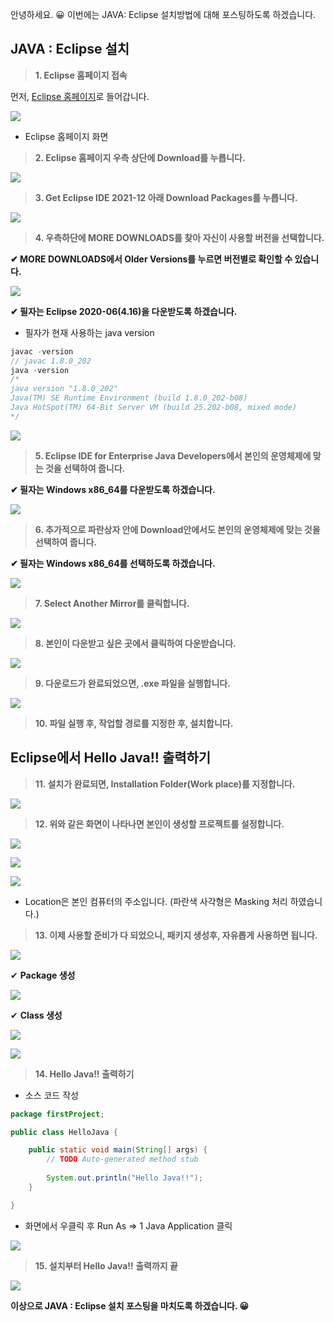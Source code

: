 안녕하세요. 😀 이번에는 JAVA: Eclipse 설치방법에 대해 포스팅하도록 하겠습니다.

## JAVA : Eclipse 설치

> **1. Eclipse 홈페이지 접속**

먼저, [Eclipse 홈페이지](https://www.eclipse.org/)로 들어갑니다.

![](https://images.velog.io/images/yunyoseob/post/902e9d94-3538-4871-aca3-f71f4137bf5f/image.png)

- Eclipse 홈페이지 화면

> **2. Eclipse 홈페이지 우측 상단에 Download를 누릅니다.**

![](https://images.velog.io/images/yunyoseob/post/3442de73-596d-4518-bb3d-ae22c1d6b75e/image.png)

> **3. Get Eclipse IDE 2021-12 아래 Download Packages를 누릅니다.**

![](https://images.velog.io/images/yunyoseob/post/8fadbdae-cd83-4898-b662-96e2afb5addc/image.png)

> **4. 우측하단에 MORE DOWNLOADS를 찾아 자신이 사용할 버전을 선택합니다.**

**✔ MORE DOWNLOADS에서 Older Versions를 누르면 버전별로 확인할 수 있습니다.**

![](https://images.velog.io/images/yunyoseob/post/afd5ccef-ce3b-4ffe-be07-6eb5c43dfe5e/image.png)

**✔ 필자는 Eclipse 2020-06(4.16)을 다운받도록 하겠습니다.**

- 필자가 현재 사용하는 java version

```java
javac -version
// javac 1.8.0_202
java -version
/*
java version "1.8.0_202"
Java(TM) SE Runtime Environment (build 1.8.0_202-b08)
Java HotSpot(TM) 64-Bit Server VM (build 25.202-b08, mixed mode)
*/
```

![](https://images.velog.io/images/yunyoseob/post/eff6a814-cd93-4083-bec5-6cb258720255/image.png)

> **5. Eclipse IDE for Enterprise Java Developers에서 본인의 운영체제에 맞는 것을 선택하여 줍니다.**

**✔ 필자는 Windows x86_64를 다운받도록 하겠습니다.**

![](https://images.velog.io/images/yunyoseob/post/19e580a7-460c-4c4e-ac9f-5e8446b840ce/image.png)

> **6. 추가적으로 파란상자 안에 Download안에서도 본인의 운영체제에 맞는 것을 선택하여 줍니다.**

**✔ 필자는 Windows x86_64를 선택하도록 하겠습니다.**

![](https://images.velog.io/images/yunyoseob/post/2762109d-c61b-47ab-9984-24da2bbd0f07/image.png)

> **7. Select Another Mirror를 클릭합니다.**

![](https://images.velog.io/images/yunyoseob/post/6a6b0a35-0b64-400f-a312-0c2337f7496c/image.png)

> **8. 본인이 다운받고 싶은 곳에서 클릭하여 다운받습니다.**

![](https://images.velog.io/images/yunyoseob/post/cbed605a-f1f3-4d08-a2d1-2e863c82d17e/image.png)

> **9. 다운로드가 완료되었으면, .exe 파일을 실행합니다.**

![](https://images.velog.io/images/yunyoseob/post/cc0df0e5-60e0-4572-a500-12275b2d84a9/image.png)

> **10. 파일 실행 후, 작업할 경로를 지정한 후, 설치합니다.**



## Eclipse에서 Hello Java!! 출력하기

> **11. 설치가 완료되면, Installation Folder(Work place)를 지정합니다.**


![](https://images.velog.io/images/yunyoseob/post/84d34b45-4a62-49cb-a240-d848d07361e9/image.png)

> **12. 위와 같은 화면이 나타나면 본인이 생성할 프로젝트를 설정합니다.**

![](https://images.velog.io/images/yunyoseob/post/28b70715-7b89-4689-b325-f06374e1e5ed/image.png)

![](https://images.velog.io/images/yunyoseob/post/d971a137-dbd1-40a0-8882-5962e24b8523/image.png)

![](https://images.velog.io/images/yunyoseob/post/b2c86880-7cf8-4111-b944-1b6f1f472ce8/image.png)

- Location은 본인 컴퓨터의 주소입니다. (파란색 사각형은 Masking 처리 하였습니다.)

> **13. 이제 사용할 준비가 다 되었으니, 패키지 생성후, 자유롭게 사용하면 됩니다.**

![](https://images.velog.io/images/yunyoseob/post/3413e9d3-f4bf-4a5e-83e8-f5831716384e/image.png)

✔ **Package 생성**

![](https://images.velog.io/images/yunyoseob/post/f0adbfc8-04d7-43c5-a8e9-479d39f422c5/image.png)

✔ **Class 생성**

![](https://images.velog.io/images/yunyoseob/post/a1e24cdc-907e-445c-b14c-577021aae071/image.png)

![](https://images.velog.io/images/yunyoseob/post/56ff5111-3565-4322-8035-b26d4858c93d/image.png)

> **14. Hello Java!! 출력하기**

- 소스 코드 작성

```java
package firstProject;

public class HelloJava {

	public static void main(String[] args) {
		// TODO Auto-generated method stub
		
		System.out.println("Hello Java!!");
	}

}
```

- 화면에서 우클릭 후 Run As => 1 Java Application 클릭

![](https://images.velog.io/images/yunyoseob/post/c8f42021-aceb-494b-9748-635a4c8c3266/image.png)

> **15. 설치부터 Hello Java!! 출력까지 끝**

![](https://images.velog.io/images/yunyoseob/post/810fd4ab-ece3-4797-9ca5-404360eca36e/image.png)

**이상으로 JAVA : Eclipse 설치 포스팅을 마치도록 하겠습니다. 😀**
